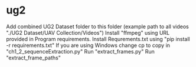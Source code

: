 # ug2

Add combined UG2 Dataset folder to this folder (example path to all videos "./UG2 Dataset/UAV Collection/Videos")
Install "ffmpeg" using URL provided in Program requirements.
Install Requrements.txt using "pip install -r requirements.txt"
If you are using Windows change cp to copy in "ch1_2_sequenceExtraction.py"
Run "extract_frames.py"
Run "extract_frame_paths"